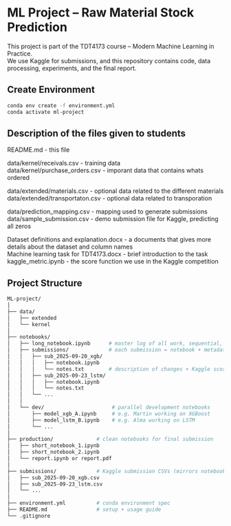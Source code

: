 # ML Project – Raw Material Stock Prediction

This project is part of the TDT4173 course – Modern Machine Learning in Practice.  
We use Kaggle for submissions, and this repository contains code, data processing, experiments, and the final report.

## Create Environment

```bash
conda env create -f environment.yml
conda activate ml-project
```

## Description of the files given to students

README.md - this file

data/kernel/receivals.csv - training data  
data/kernel/purchase_orders.csv - imporant data that contains whats ordered

data/extended/materials.csv - optional data related to the different materials  
data/extended/transportaton.csv - optional data related to transporation

data/prediction_mapping.csv - mapping used to generate submissions
data/sample_submission.csv - demo submission file for Kaggle, predicting all zeros

Dataset definitions and explanation.docx - a documents that gives more details about the dataset and column names  
Machine learning task for TDT4173.docx - brief introduction to the task
kaggle_metric.ipynb - the score function we use in the Kaggle competition

## Project Structure

```bash
ML-project/
│
├── data/
│   ├── extended
│   └── kernel
│
├── notebooks/
│   ├── long_notebook.ipynb      # master log of all work, sequential, full story
│   ├── submissions/             # each submission = notebook + metadata
│   │   ├── sub_2025-09-20_xgb/
│   │   │   ├── notebook.ipynb
│   │   │   └── notes.txt        # description of changes + Kaggle score
│   │   ├── sub_2025-09-23_lstm/
│   │   │   ├── notebook.ipynb
│   │   │   └── notes.txt
│   │   └── ...
│   │
│   └── dev/                      # parallel development notebooks
│       ├── model_xgb_A.ipynb     # e.g. Martin working on XGBoost
│       ├── model_lstm_B.ipynb    # e.g. Alma working on LSTM
│       └── ...
│
├── production/              # clean notebooks for final submission
│   ├── short_notebook_1.ipynb
│   ├── short_notebook_2.ipynb
│   └── report.ipynb or report.pdf
│
├── submissions/             # Kaggle submission CSVs (mirrors notebooks/submissions)
│   ├── sub_2025-09-20_xgb.csv
│   ├── sub_2025-09-23_lstm.csv
│   └── ...
│
├── environment.yml          # conda environment spec
├── README.md                # setup + usage guide
└── .gitignore
```
